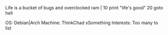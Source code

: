 Life is a bucket of bugs and overclocked ram | 10 print "life's good" 20 goto hell

OS: Debian|Arch
Machine: ThinkChad xSomething
Interests: Too many to list
